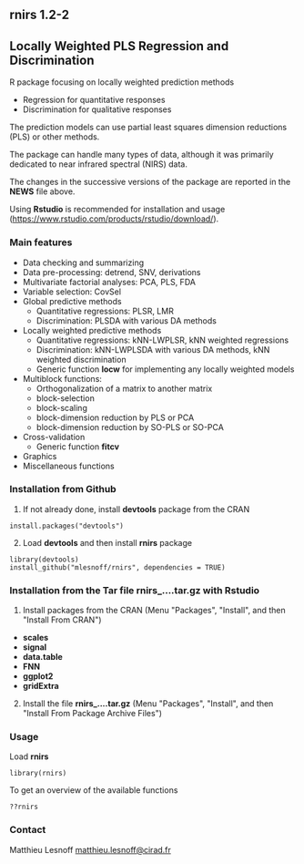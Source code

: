 ## rnirs 1.2-2
## Locally Weighted PLS Regression and Discrimination

R package focusing on locally weighted prediction methods

- Regression for quantitative responses
- Discrimination for qualitative responses 

The prediction models can use partial least squares dimension reductions (PLS) or other methods.

The package can handle many types of data, although it was primarily dedicated to near infrared spectral (NIRS) data.

The changes in the successive versions of the package are reported in the **NEWS** file above.

Using **Rstudio** is recommended for installation and usage (https://www.rstudio.com/products/rstudio/download/).

### Main features

* Data checking and summarizing
* Data pre-processing: detrend, SNV, derivations
* Multivariate factorial analyses: PCA, PLS, FDA
* Variable selection: CovSel
* Global predictive methods
    - Quantitative regressions: PLSR, LMR
    - Discrimination: PLSDA with various DA methods
* Locally weighted predictive methods
    - Quantitative regressions: kNN-LWPLSR, kNN weighted regressions
    - Discrimination: kNN-LWPLSDA with various DA methods, kNN weighted discrimination
    - Generic function **locw** for implementing any locally weighted models
* Multiblock functions:
    - Orthogonalization of a matrix to another matrix
    - block-selection
    - block-scaling
    - block-dimension reduction by PLS or PCA
    - block-dimension reduction by SO-PLS or SO-PCA
* Cross-validation
    - Generic function **fitcv**
* Graphics
* Miscellaneous functions

### Installation from Github

1. If not already done, install **devtools** package from the CRAN

```{r}
install.packages("devtools")
```

2. Load **devtools** and then install **rnirs** package

```{r}
library(devtools)
install_github("mlesnoff/rnirs", dependencies = TRUE)
```

### Installation from the Tar file rnirs_....tar.gz with Rstudio

1. Install packages from the CRAN (Menu "Packages", "Install", and then "Install From CRAN")

- **scales**
- **signal**
- **data.table**
- **FNN**
- **ggplot2**
- **gridExtra** 

2. Install the file **rnirs_....tar.gz** (Menu "Packages", "Install", and then "Install From Package Archive Files")

### Usage

Load **rnirs**

```{r}
library(rnirs)
```
To get an overview of the available functions

```{r}
??rnirs
```
### Contact

Matthieu Lesnoff
matthieu.lesnoff@cirad.fr

